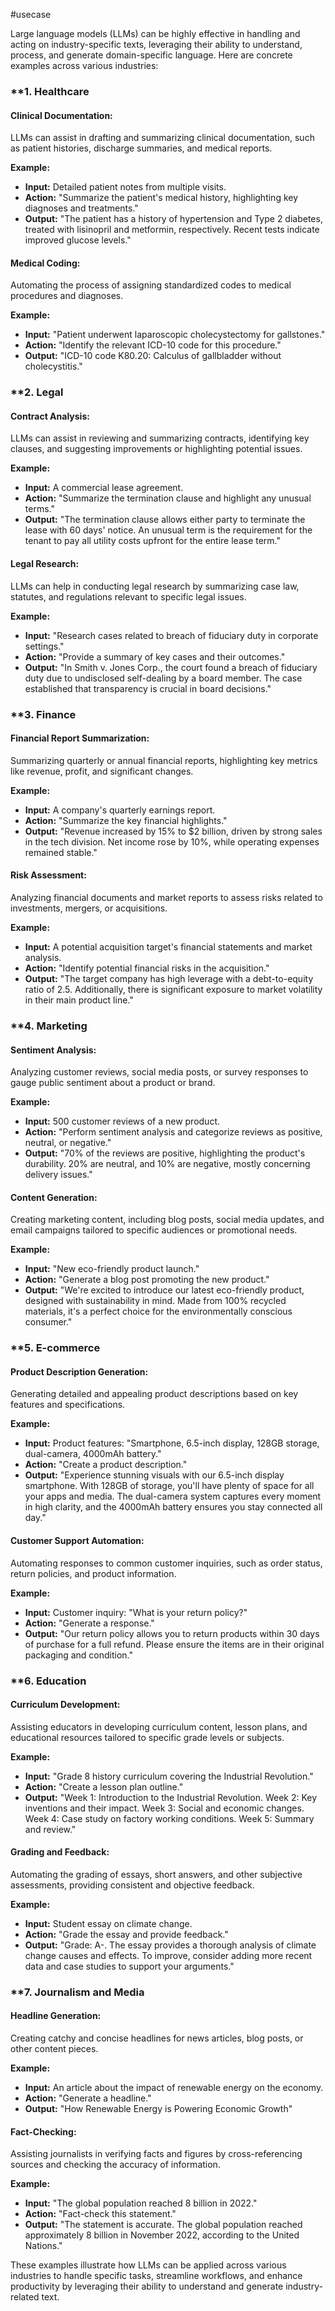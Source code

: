 #usecase 


Large language models (LLMs) can be highly effective in handling and acting on industry-specific texts, leveraging their ability to understand, process, and generate domain-specific language. Here are concrete examples across various industries:

### **1. **Healthcare**
#### **Clinical Documentation:**
LLMs can assist in drafting and summarizing clinical documentation, such as patient histories, discharge summaries, and medical reports.

**Example:**
- **Input:** Detailed patient notes from multiple visits.
- **Action:** "Summarize the patient's medical history, highlighting key diagnoses and treatments."
- **Output:** "The patient has a history of hypertension and Type 2 diabetes, treated with lisinopril and metformin, respectively. Recent tests indicate improved glucose levels."

#### **Medical Coding:**
Automating the process of assigning standardized codes to medical procedures and diagnoses.

**Example:**
- **Input:** "Patient underwent laparoscopic cholecystectomy for gallstones."
- **Action:** "Identify the relevant ICD-10 code for this procedure."
- **Output:** "ICD-10 code K80.20: Calculus of gallbladder without cholecystitis."

### **2. **Legal**
#### **Contract Analysis:**
LLMs can assist in reviewing and summarizing contracts, identifying key clauses, and suggesting improvements or highlighting potential issues.

**Example:**
- **Input:** A commercial lease agreement.
- **Action:** "Summarize the termination clause and highlight any unusual terms."
- **Output:** "The termination clause allows either party to terminate the lease with 60 days' notice. An unusual term is the requirement for the tenant to pay all utility costs upfront for the entire lease term."

#### **Legal Research:**
LLMs can help in conducting legal research by summarizing case law, statutes, and regulations relevant to specific legal issues.

**Example:**
- **Input:** "Research cases related to breach of fiduciary duty in corporate settings."
- **Action:** "Provide a summary of key cases and their outcomes."
- **Output:** "In Smith v. Jones Corp., the court found a breach of fiduciary duty due to undisclosed self-dealing by a board member. The case established that transparency is crucial in board decisions."

### **3. **Finance**
#### **Financial Report Summarization:**
Summarizing quarterly or annual financial reports, highlighting key metrics like revenue, profit, and significant changes.

**Example:**
- **Input:** A company's quarterly earnings report.
- **Action:** "Summarize the key financial highlights."
- **Output:** "Revenue increased by 15% to $2 billion, driven by strong sales in the tech division. Net income rose by 10%, while operating expenses remained stable."

#### **Risk Assessment:**
Analyzing financial documents and market reports to assess risks related to investments, mergers, or acquisitions.

**Example:**
- **Input:** A potential acquisition target's financial statements and market analysis.
- **Action:** "Identify potential financial risks in the acquisition."
- **Output:** "The target company has high leverage with a debt-to-equity ratio of 2.5. Additionally, there is significant exposure to market volatility in their main product line."

### **4. **Marketing**
#### **Sentiment Analysis:**
Analyzing customer reviews, social media posts, or survey responses to gauge public sentiment about a product or brand.

**Example:**
- **Input:** 500 customer reviews of a new product.
- **Action:** "Perform sentiment analysis and categorize reviews as positive, neutral, or negative."
- **Output:** "70% of the reviews are positive, highlighting the product's durability. 20% are neutral, and 10% are negative, mostly concerning delivery issues."

#### **Content Generation:**
Creating marketing content, including blog posts, social media updates, and email campaigns tailored to specific audiences or promotional needs.

**Example:**
- **Input:** "New eco-friendly product launch."
- **Action:** "Generate a blog post promoting the new product."
- **Output:** "We're excited to introduce our latest eco-friendly product, designed with sustainability in mind. Made from 100% recycled materials, it's a perfect choice for the environmentally conscious consumer."

### **5. **E-commerce**
#### **Product Description Generation:**
Generating detailed and appealing product descriptions based on key features and specifications.

**Example:**
- **Input:** Product features: "Smartphone, 6.5-inch display, 128GB storage, dual-camera, 4000mAh battery."
- **Action:** "Create a product description."
- **Output:** "Experience stunning visuals with our 6.5-inch display smartphone. With 128GB of storage, you'll have plenty of space for all your apps and media. The dual-camera system captures every moment in high clarity, and the 4000mAh battery ensures you stay connected all day."

#### **Customer Support Automation:**
Automating responses to common customer inquiries, such as order status, return policies, and product information.

**Example:**
- **Input:** Customer inquiry: "What is your return policy?"
- **Action:** "Generate a response."
- **Output:** "Our return policy allows you to return products within 30 days of purchase for a full refund. Please ensure the items are in their original packaging and condition."

### **6. **Education**
#### **Curriculum Development:**
Assisting educators in developing curriculum content, lesson plans, and educational resources tailored to specific grade levels or subjects.

**Example:**
- **Input:** "Grade 8 history curriculum covering the Industrial Revolution."
- **Action:** "Create a lesson plan outline."
- **Output:** "Week 1: Introduction to the Industrial Revolution. Week 2: Key inventions and their impact. Week 3: Social and economic changes. Week 4: Case study on factory working conditions. Week 5: Summary and review."

#### **Grading and Feedback:**
Automating the grading of essays, short answers, and other subjective assessments, providing consistent and objective feedback.

**Example:**
- **Input:** Student essay on climate change.
- **Action:** "Grade the essay and provide feedback."
- **Output:** "Grade: A-. The essay provides a thorough analysis of climate change causes and effects. To improve, consider adding more recent data and case studies to support your arguments."

### **7. **Journalism and Media**
#### **Headline Generation:**
Creating catchy and concise headlines for news articles, blog posts, or other content pieces.

**Example:**
- **Input:** An article about the impact of renewable energy on the economy.
- **Action:** "Generate a headline."
- **Output:** "How Renewable Energy is Powering Economic Growth"

#### **Fact-Checking:**
Assisting journalists in verifying facts and figures by cross-referencing sources and checking the accuracy of information.

**Example:**
- **Input:** "The global population reached 8 billion in 2022."
- **Action:** "Fact-check this statement."
- **Output:** "The statement is accurate. The global population reached approximately 8 billion in November 2022, according to the United Nations."

These examples illustrate how LLMs can be applied across various industries to handle specific tasks, streamline workflows, and enhance productivity by leveraging their ability to understand and generate industry-related text.